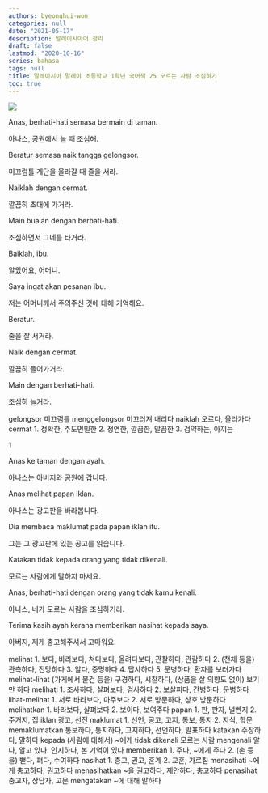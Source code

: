 ```yaml
---
authors: byeonghui-won
categories: null
date: "2021-05-17"
description: 말레이시아어 정리
draft: false
lastmod: "2020-10-16"
series: bahasa
tags: null
title: 말레이시아 말레이 초등학교 1학년 국어책 25 모르는 사람 조심하기
toc: true
---
```


![](https://t1.daumcdn.net/cfile/tistory/27314647572FC39412)


Anas, berhati-hati semasa bermain di taman.

아나스, 공원에서 놀 때 조심해.



Beratur semasa naik tangga gelongsor.

미끄럼틀 계단을 올라갈 때 줄을 서라.



Naiklah dengan cermat.

깔끔히 초대에 가거라.



Main buaian dengan berhati-hati.

조심하면서 그네를 타거라.



Baiklah, ibu.

알았어요, 어머니.



Saya ingat akan pesanan ibu.

저는 어머니께서 주의주신 것에 대해 기억해요.



Beratur.

줄을 잘 서거라.



Naik dengan cermat.

깔끔히 들어가거라.



Main dengan berhati-hati.

조심히 놀거라.



gelongsor 미끄럼틀 menggelongsor 미끄러져 내리다 naiklah 오르다, 올라가다 cermat 1. 정확한, 주도면밀한 2. 정연한, 깔끔한, 말끔한 3. 검약하는, 아끼는

1[](https://t1.daumcdn.net/cfile/tistory/2558DA4F572FC3AC29)

Anas ke taman dengan ayah.

아나스는 아버지와 공원에 갑니다.



Anas melihat papan iklan.

아나스는 광고판을 바라봅니다.



Dia membaca maklumat pada papan iklan itu.

그는 그 광고판에 있는 공고를 읽습니다.



Katakan tidak kepada orang yang tidak dikenali.

모르는 사람에게 말하지 마세요.



Anas, berhati-hati dengan orang yang tidak kamu kenali.

아나스, 네가 모르는 사람을 조심하거라.



Terima kasih ayah kerana memberikan nasihat kepada saya.

아버지, 제게 충고해주셔서 고마워요.



melihat 1. 보다, 바라보다, 쳐다보다, 올려다보다, 관찰하다, 관람하다 2. (천체 등을) 관측하다, 전망하다 3. 알다, 증명하다 4. 답사하다 5. 문병하다, 환자를 보러가다 melihat-lihat (가게에서 물건 등을) 구경하다, 시찰하다, (상품을 살 의향도 없이) 보기만 하다 melihati 1. 조사하다, 살펴보다, 검사하다 2. 보살피다, 간병하다, 문병하다 lihat-melihat 1. 서로 바라보다, 마주보다 2. 서로 방문하다, 상호 방문하다 melihatkan 1. 바라보다, 살펴보다 2. 보이다, 보여주다 papan 1. 판, 판자, 널빤지 2. 주거지, 집 iklan 광고, 선전 maklumat 1. 선언, 공고, 고지, 통보, 통지 2. 지식, 학문 memaklumatkan 통보하다, 통지하다, 고지하다, 선언하다, 발표하다 katakan 주장하다, 말하다 kepada (사람에 대해서) ~에게 tidak dikenali 모르는 사람 mengenali 알다, 알고 있다. 인지하다, 본 기억이 있다 memberikan 1. 주다, ~에게 주다 2. (손 등을) 뻗다, 펴다, 수여하다 nasihat 1. 충고, 권고, 훈계 2. 교훈, 가르침 menasihati ~에게 충고하다, 권고하다 menasihatkan ~을 권고하다, 제안하다, 충고하다 penasihat 충고자, 상담자, 고문 mengatakan ~에 대해 말하다
